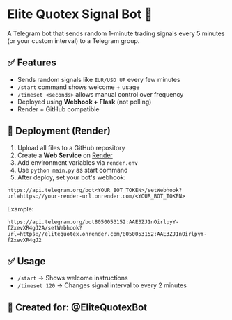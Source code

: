 # Elite Quotex Signal Bot 🤖

A Telegram bot that sends random 1-minute trading signals every 5 minutes (or your custom interval) to a Telegram group.

## ✅ Features

- Sends random signals like `EUR/USD UP` every few minutes
- `/start` command shows welcome + usage
- `/timeset <seconds>` allows manual control over frequency
- Deployed using **Webhook + Flask** (not polling)
- Render + GitHub compatible

## 🚀 Deployment (Render)

1. Upload all files to a GitHub repository
2. Create a **Web Service** on [Render](https://render.com)
3. Add environment variables via `render.env`
4. Use `python main.py` as start command
5. After deploy, set your bot's webhook:

```
https://api.telegram.org/bot<YOUR_BOT_TOKEN>/setWebhook?url=https://your-render-url.onrender.com/<YOUR_BOT_TOKEN>
```

Example:
```
https://api.telegram.org/bot8050053152:AAE3ZJ1nOirlpyY-fZxevXR4gJ2A/setWebhook?url=https://elitequotex.onrender.com/8050053152:AAE3ZJ1nOirlpyY-fZxevXR4gJ2
```

## ✅ Usage

- `/start` → Shows welcome instructions
- `/timeset 120` → Changes signal interval to every 2 minutes

## 👤 Created for: @EliteQuotexBot